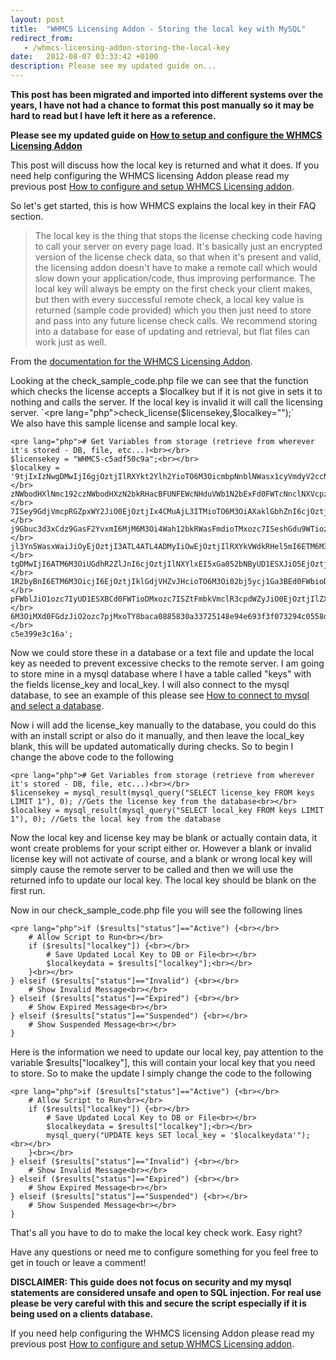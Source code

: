 ```yaml
---
layout: post
title:  "WHMCS Licensing Addon - Storing the local key with MySQL"
redirect_from:
   - /whmcs-licensing-addon-storing-the-local-key
date:   2012-08-07 03:33:42 +0100
description: Please see my updated guide on...
---
```


**This post has been migrated and imported into different systems over the years, I have not had a chance to format this post manually so it may be hard to read but I have left it here as a reference.**

**Please see my updated guide on [How to setup and configure the WHMCS Licensing Addon](http://markustenghamn.com/how-to-configure-and-setup-whmcs-licensing-addon-review-how-to "How to configure and setup WHMCS Licensing Addon [Review] [How to]")**  
  
 This post will discuss how the local key is returned and what it does. If you need help configuring the WHMCS licensing Addon please read my previous post [How to configure and setup WHMCS Licensing addon](http://markustenghamn.com/configure-setup-whmcs-licensing-addon).  
  
 So let's get started, this is how WHMCS explains the local key in their FAQ section.  
> The local key is the thing that stops the license checking code having to call your server on every page load. It's basically just an encrypted version of the license check data, so that when it's present and valid, the licensing addon doesn't have to make a remote call which would slow down your application/code, thus improving performance. The local key will always be empty on the first check your client makes, but then with every successful remote check, a local key value is returned (sample code provided) which you then just need to store and pass into any future license check calls. We recommend storing into a database for ease of updating and retrieval, but flat files can work just as well.

  
 From the [documentation for the WHMCS Licensing Addon](http://anve.to/npIyP "documentation for the WHMCS Licensing Addon").  
  
 Looking at the check\_sample\_code.php file we can see that the function which checks the license accepts a $localkey but if it is not give in sets it to nothing and calls the server. If the local key is invalid it will call the licensing server.  
`<pre lang="php">check_license($licensekey,$localkey="");`  
 We also have this sample license and sample local key.  
```
<pre lang="php"># Get Variables from storage (retrieve from wherever it's stored - DB, file, etc...)<br></br>
$licensekey = "WHMCS-c5adf50c9a";<br></br>
$localkey = '9tjIxIzNwgDMwIjI6gjOztjIlRXYkt2Ylh2YioTO6M3OicmbpNnblNWasx1cyVmdyV2ccNXZsVHZv1GX<br></br>
zNWbodHXlNmc192czNWbodHXzN2bkRHacBFUNFEWcNHduVWb1N2bExFd0FWTcNnclNXVcpzQioDM4ozc<br></br>
7ISey9GdjVmcpRGZpxWY2JiO0EjOztjIx4CMuAjL3ITMioTO6M3OiAXaklGbhZnI6cjOztjI0N3boxWY<br></br>
j9Gbuc3d3xCdz9GasF2YvxmI6MjM6M3Oi4Wah12bkRWasFmdioTMxozc7ISeshGdu9WTiozN6M3OiUGb<br></br>
jl3Yn5WasxWaiJiOyEjOztjI3ATL4ATL4ADMyIiOwEjOztjIlRXYkVWdkRHel5mI6ETM6M3OicDMtcDM<br></br>
tgDMwIjI6ATM6M3OiUGdhR2ZlJnI6cjOztjIlNXYlxEI5xGa052bNByUD1ESXJiO5EjOztjIl1WYuR3Y<br></br>
1R2byBnI6ETM6M3OicjI6EjOztjIklGdjVHZvJHcioTO6M3Oi02bj5ycj1Ga3BEd0FWbioDNxozc7ICb<br></br>
pFWblJiO1ozc7IyUD1ESXBCd0FWTioDMxozc7ISZtFmbkVmclR3cpdWZyJiO0EjOztjIlZXa0NWQiojN<br></br>
6M3OiMXd0FGdzJiO2ozc7pjMxoTY8baca0885830a33725148e94e693f3f073294c0558d38e31f844<br></br>
c5e399e3c16a';
```  
 Now we could store these in a database or a text file and update the local key as needed to prevent excessive checks to the remote server. I am going to store mine in a mysql database where I have a table called "keys" with the fields license\_key and local\_key. I will also connect to the mysql database, to see an example of this please see [How to connect to mysql and select a database](http://anve.to/PpEXC " How to connect to mysql and select a database").  
  
 Now i will add the license\_key manually to the database, you could do this with an install script or also do it manually, and then leave the local\_key blank, this will be updated automatically during checks. So to begin I change the above code to the following  
```
<pre lang="php"># Get Variables from storage (retrieve from wherever it's stored - DB, file, etc...)<br></br>
$licensekey = mysql_result(mysql_query("SELECT license_key FROM keys LIMIT 1"), 0); //Gets the license key from the database<br></br>
$localkey = mysql_result(mysql_query("SELECT local_key FROM keys LIMIT 1"), 0); //Gets the local key from the database
```  
 Now the local key and license key may be blank or actually contain data, it wont create problems for your script either or. However a blank or invalid license key will not activate of course, and a blank or wrong local key will simply cause the remote server to be called and then we will use the returned info to update our local key. The local key should be blank on the first run.  
  
 Now in our check\_sample\_code.php file you will see the following lines  
```
<pre lang="php">if ($results["status"]=="Active") {<br></br>
    # Allow Script to Run<br></br>
    if ($results["localkey"]) {<br></br>
        # Save Updated Local Key to DB or File<br></br>
        $localkeydata = $results["localkey"];<br></br>
    }<br></br>
} elseif ($results["status"]=="Invalid") {<br></br>
    # Show Invalid Message<br></br>
} elseif ($results["status"]=="Expired") {<br></br>
    # Show Expired Message<br></br>
} elseif ($results["status"]=="Suspended") {<br></br>
    # Show Suspended Message<br></br>
}
```  
 Here is the information we need to update our local key, pay attention to the variable $results\["localkey"\], this will contain your local key that you need to store. So to make the update I simply change the code to the following  
```
<pre lang="php">if ($results["status"]=="Active") {<br></br>
    # Allow Script to Run<br></br>
    if ($results["localkey"]) {<br></br>
        # Save Updated Local Key to DB or File<br></br>
        $localkeydata = $results["localkey"];<br></br>
        mysql_query("UPDATE keys SET local_key = '$localkeydata'");<br></br>
    }<br></br>
} elseif ($results["status"]=="Invalid") {<br></br>
    # Show Invalid Message<br></br>
} elseif ($results["status"]=="Expired") {<br></br>
    # Show Expired Message<br></br>
} elseif ($results["status"]=="Suspended") {<br></br>
    # Show Suspended Message<br></br>
}
```  
 That's all you have to do to make the local key check work. Easy right?  
  
 Have any questions or need me to configure something for you feel free to get in touch or leave a comment!  
  
**DISCLAIMER: This guide does not focus on security and my mysql statements are considered unsafe and open to SQL injection. For real use please be very careful with this and secure the script especially if it is being used on a clients database.**  
  
 If you need help configuring the WHMCS licensing Addon please read my previous post [How to configure and setup WHMCS Licensing addon](http://markustenghamn.com/configure-setup-whmcs-licensing-addon).